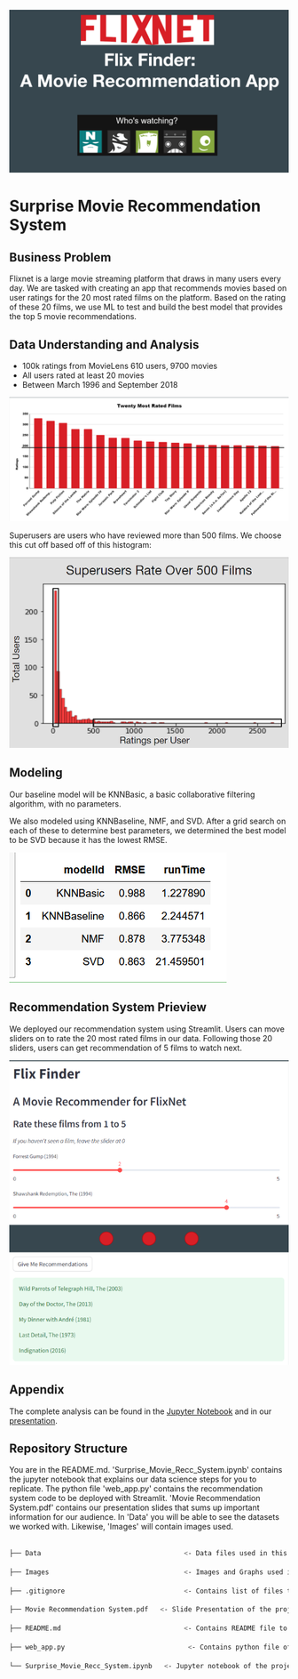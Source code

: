 !["Movies"](Images\title.png)
# Surprise Movie Recommendation System

## Business Problem

Flixnet is a large movie streaming platform that draws in many users every day. We are tasked with creating an app that recommends movies based on user ratings for the 20 most rated films on the platform. Based on the rating of these 20 films, we use ML to test and build the best model that provides the top 5 movie recommendations. 

## Data Understanding and Analysis

- 100k ratings from MovieLens 
610 users, 9700 movies
- All users rated at least 20 movies
- Between March 1996 and September 2018



![20_most_rated_films](Images\20_most_rated_films.png)

Superusers are users who have reviewed more than 500 films. We choose this cut off based off of this histogram:

![superusers](Images\superusers.png)

## Modeling

Our baseline model will be KNNBasic, a basic collaborative filtering algorithm, with no parameters. 

We also modeled using KNNBaseline, NMF, and SVD. After a grid search on each of these to determine best parameters, we determined the best model to be SVD because it has the lowest RMSE.

![model_comparison](Images\model_comparison.png)


## Recommendation System Prieview

We deployed our recommendation system using Streamlit. Users can move sliders on to rate the 20 most rated films in our data. Following those 20 sliders, users can get recommendation of 5 films to watch next.

![app_preview](Images\App_preview.png)

## Appendix

The complete analysis can be found in the <a href="Surprise_Movie_Recc_System.ipynb">Jupyter Notebook</a> and in our <a href="Movie Recommendation System.pdf">presentation</a>.

## Repository Structure ##

You are in the README.md.  'Surprise_Movie_Recc_System.ipynb' contains the jupyter notebook that explains our data science steps for you to replicate. The python file 'web_app.py' contains the recommendation system code to be deployed with Streamlit. 'Movie Recommendation System.pdf' contains our presentation slides that sums up important information for our audience.  In 'Data' you will be able to see the datasets we worked with.  Likewise, 'Images' will contain images used. 


```bash

├── Data                                    <- Data files used in this project

├── Images                                  <- Images and Graphs used in this project obtained from external and internal sources

├── .gitignore                              <- Contains list of files to be ignored from GitHub

├── Movie Recommendation System.pdf   <- Slide Presentation of the project

├── README.md                               <- Contains README file to be reviewed

├── web_app.py                               <- Contains python file of the final model deployable with Streamlit

└── Surprise_Movie_Recc_System.ipynb   <- Jupyter notebook of the project containing codes and analysis